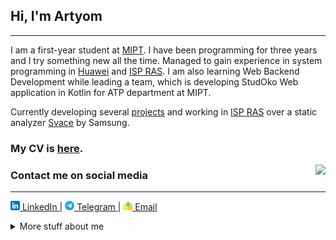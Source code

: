 ## Hi, I'm Artyom
---

I am a first-year student at [MIPT](https://mipt.ru/english/).
I have been programming for three years and I try something new all the time.
Managed to gain experience in system programming in
[Huawei](https://career.huawei.ru/rri/en/) and [ISP RAS](https://www.ispras.ru/).
I am also learning Web Backend Development while leading a team,
which is developing StudOko Web application in Kotlin for ATP department at MIPT.

Currently developing several [projects](#projects) and working in
[ISP RAS](https://www.ispras.ru/en/)
over a static analyzer
[Svace](https://www.ispras.ru/en/technologies/svace/) by Samsung.



### My CV is [here](https://github.com/temikfart/temikfart/blob/main/CV/pdf/cv-en.pdf).

<a href="https://github.com/anuraghazra/github-readme-stats">
    <img align="right" src="https://github-readme-stats.vercel.app/api?username=temikfart&hide=contribs&hide_title=false&show_icons=true&include_all_commits=true&count_private=true&custom_title=GitHub%20Stats"/>
</a>

### Contact me on social media
---

<a href="https://linkedin.com/in/artyom-fartygin-61890024a">
    <img src="CV/images/linkedin.png" alt="LinkedIn" width="15"/>
    LinkedIn
</a>
|
<a href="https://t.me/temikfart">
    <img src="CV/images/telegram.png" alt="LinkedIn" width="15"/>
    Telegram
</a>
|
<a href="mailto:xadintak1@mail.ru">
    <img src="CV/images/email.png" alt="LinkedIn" width="15"/>
    Email
</a>


&NewLine;
<details>
<summary>More stuff about me</summary>


### What I'm currently learning
---

Now, I study Data Flow Analysis (DFA) at work 
and [the Rust language](https://www.rust-lang.org/) in my free time.



### Projects
---

* **[C++]** [sql2cypher](https://github.com/temikfart/sql2cypher)
is a **unique** tool, which allows you to translate your queries
when migrating from RDBMS (Microsoft SQL Server) into GDBMS (Neo4j).

* **[C++]** [logger](https://github.com/temikfart/logger)
is a very lightweight, flexible, simple and universal logger for C++ projects.
It supports different formats (in e.g. json), colors, can write logs
in some places (files, stdout) and so on.

* **[Kotlin]** [StudOko](https://github.com/temikfart/temikfart/blob/main/CV/pdf/cv-en.pdf)
is a web application that will allow the Department of ATP at the MIPT
to issue and accept homework for students, control access to a server cluster
and department's GitLab.



### Skills
---

<a href="https://github.com/anuraghazra/github-readme-stats">
    <img align="right" src="https://github-readme-stats.vercel.app/api/top-langs/?username=temikfart&hide=Common%20Lisp,Jupyter%20Notebook,TeX&layout=compact&langs_count=6&exclude_repo=GIS-Excelsior&custom_title=Most%20used%20languages%20on%20GitHub"/>
</a>

* **Languages:** Java, C/C++, Kotlin and a little bit Python, Ruby, Go
* **DBMS:** Microsoft SQL Server, Neo4j
* **DevOps:** Linux, Git and a little bit Docker, CI/CD
* **Agile:** Scrum & Kanban in [Jira](https://www.atlassian.com/ru/software/jira)

See more in my [CV](https://github.com/temikfart/temikfart/blob/main/CV/pdf/cv-en.pdf).


</details>

